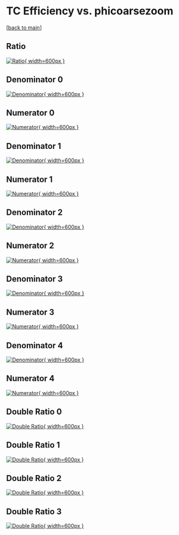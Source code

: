 # TC Efficiency vs. phicoarsezoom

[[back to main](./)]



## Ratio

[![Ratio](../mtv/var/TC_xtr_11_-1_eff_phicoarsezoom.png){ width=600px }](../mtv/var/TC_xtr_11_-1_eff_phicoarsezoom.pdf)

## Denominator 0

[![Denominator](../mtv/den/TC_xtr_11_-1_eff_phicoarsezoom_den0.png){ width=600px }](../mtv/den/TC_xtr_11_-1_eff_phicoarsezoom_den0.pdf)

## Numerator 0

[![Numerator](../mtv/num/TC_xtr_11_-1_eff_phicoarsezoom_num0.png){ width=600px }](../mtv/num/TC_xtr_11_-1_eff_phicoarsezoom_num0.pdf)

## Denominator 1

[![Denominator](../mtv/den/TC_xtr_11_-1_eff_phicoarsezoom_den1.png){ width=600px }](../mtv/den/TC_xtr_11_-1_eff_phicoarsezoom_den1.pdf)

## Numerator 1

[![Numerator](../mtv/num/TC_xtr_11_-1_eff_phicoarsezoom_num1.png){ width=600px }](../mtv/num/TC_xtr_11_-1_eff_phicoarsezoom_num1.pdf)

## Denominator 2

[![Denominator](../mtv/den/TC_xtr_11_-1_eff_phicoarsezoom_den2.png){ width=600px }](../mtv/den/TC_xtr_11_-1_eff_phicoarsezoom_den2.pdf)

## Numerator 2

[![Numerator](../mtv/num/TC_xtr_11_-1_eff_phicoarsezoom_num2.png){ width=600px }](../mtv/num/TC_xtr_11_-1_eff_phicoarsezoom_num2.pdf)

## Denominator 3

[![Denominator](../mtv/den/TC_xtr_11_-1_eff_phicoarsezoom_den3.png){ width=600px }](../mtv/den/TC_xtr_11_-1_eff_phicoarsezoom_den3.pdf)

## Numerator 3

[![Numerator](../mtv/num/TC_xtr_11_-1_eff_phicoarsezoom_num3.png){ width=600px }](../mtv/num/TC_xtr_11_-1_eff_phicoarsezoom_num3.pdf)

## Denominator 4

[![Denominator](../mtv/den/TC_xtr_11_-1_eff_phicoarsezoom_den4.png){ width=600px }](../mtv/den/TC_xtr_11_-1_eff_phicoarsezoom_den4.pdf)

## Numerator 4

[![Numerator](../mtv/num/TC_xtr_11_-1_eff_phicoarsezoom_num4.png){ width=600px }](../mtv/num/TC_xtr_11_-1_eff_phicoarsezoom_num4.pdf)

## Double Ratio 0

[![Double Ratio](../mtv/ratio/TC_xtr_11_-1_eff_phicoarsezoom_ratio0.png){ width=600px }](../mtv/ratio/TC_xtr_11_-1_eff_phicoarsezoom_ratio0.pdf)

## Double Ratio 1

[![Double Ratio](../mtv/ratio/TC_xtr_11_-1_eff_phicoarsezoom_ratio1.png){ width=600px }](../mtv/ratio/TC_xtr_11_-1_eff_phicoarsezoom_ratio1.pdf)

## Double Ratio 2

[![Double Ratio](../mtv/ratio/TC_xtr_11_-1_eff_phicoarsezoom_ratio2.png){ width=600px }](../mtv/ratio/TC_xtr_11_-1_eff_phicoarsezoom_ratio2.pdf)

## Double Ratio 3

[![Double Ratio](../mtv/ratio/TC_xtr_11_-1_eff_phicoarsezoom_ratio3.png){ width=600px }](../mtv/ratio/TC_xtr_11_-1_eff_phicoarsezoom_ratio3.pdf)

